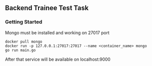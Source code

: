 ## Backend Trainee Test Task ##

### Getting Started ###

Mongo must be installed and working on 27017 port

    docker pull mongo
    docker run -p 127.0.0.1:27017:27017 --name <container_name> mongo
    go run main.go

After that service will be available on localhost:9000